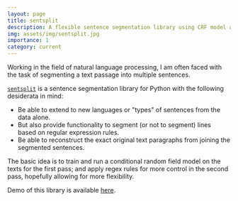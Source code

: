 ```yaml
---
layout: page
title: sentsplit
description: A flexible sentence segmentation library using CRF model and regex rules
img: assets/img/sentsplit.jpg
importance: 1
category: current
---
```


<div class="github-card" data-user="zaemyung" data-repo="sentsplit" data-width="400" data-height="" data-theme="default"></div>
<script src="//cdn.jsdelivr.net/github-cards/latest/widget.js"></script>

Working in the field of natural language processing, I am often faced with the task of segmenting a text passage into multiple sentences.

[`sentsplit`](https://github.com/zaemyung/sentsplit) is a sentence segmentation library for Python with the following desiderata in mind:
- Be able to extend to new languages or "types" of sentences from the data alone.
- But also provide functionality to segment (or not to segment) lines based on regular expression rules.
- Be able to reconstruct the exact original text paragraphs from joining the segmented sentences.

The basic idea is to train and run a conditional random field model on the texts for the first pass; and apply regex rules for more control in the second pass, hopefully allowing for more flexibility.

Demo of this library is available [here](https://share.streamlit.io/zaemyung/sentsplit/main).
